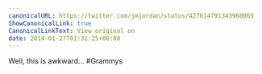 ```yaml
---
canonicalURL: https://twitter.com/jmjordan/status/427614791343960065
ShowCanonicalLink: true
CanonicalLinkText: View original on
date: 2014-01-27T01:31:25+00:00
---
```

Well, this is awkward… #Grammys